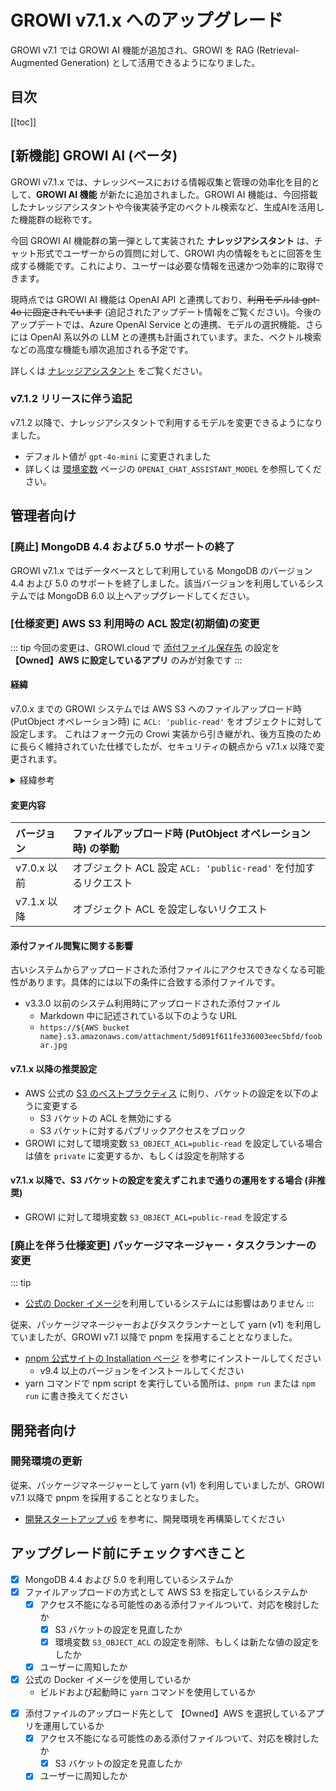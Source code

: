 # GROWI v7.1.x へのアップグレード

GROWI v7.1 では GROWI AI 機能が追加され、GROWI を RAG (Retrieval-Augmented Generation) として活用できるようになりました。


## 目次

[[toc]]


## [新機能] GROWI AI (ベータ)

<!-- textlint-disable weseek/max-kanji-continuous-len -->
GROWI v7.1.x では、ナレッジベースにおける情報収集と管理の効率化を目的として、**GROWI AI 機能** が新たに追加されました。GROWI AI 機能は、今回搭載したナレッジアシスタントや今後実装予定のベクトル検索など、生成AIを活用した機能群の総称です。
<!-- textlint-enable weseek/max-kanji-continuous-len -->

今回 GROWI AI 機能群の第一弾として実装された **ナレッジアシスタント** は、チャット形式でユーザーからの質問に対して、GROWI 内の情報をもとに回答を生成する機能です。これにより、ユーザーは必要な情報を迅速かつ効率的に取得できます。

現時点では GROWI AI 機能は OpenAI API と連携しており、~~利用モデルは gpt-4o に固定されています~~ (追記されたアップデート情報をご覧ください)。今後のアップデートでは、Azure OpenAI Service との連携、モデルの選択機能、さらには OpenAI 系以外の LLM との連携も計画されています。また、ベクトル検索などの高度な機能も順次追加される予定です。

詳しくは [ナレッジアシスタント](/ja/guide/features/ai-knowledge-assistant.html) をご覧ください。

### v7.1.2 リリースに伴う追記

v7.1.2 以降で、ナレッジアシスタントで利用するモデルを変更できるようになりました。

- デフォルト値が `gpt-4o-mini` に変更されました
- 詳しくは [環境変数](/ja/admin-guide/admin-cookbook/env-vars.html) ページの `OPENAI_CHAT_ASSISTANT_MODEL` を参照してください。


## 管理者向け

<ContextualBlock context="docs-growi-org">

### [廃止] MongoDB 4.4 および 5.0 サポートの終了

GROWI v7.1.x ではデータベースとして利用している MongoDB のバージョン 4.4 および 5.0 のサポートを終了しました。該当バージョンを利用しているシステムでは MongoDB 6.0 以上へアップグレードしてください。

</ContextualBlock>


### [仕様変更] AWS S3 利用時の ACL 設定(初期値)の変更

<ContextualBlock context="help-growi-cloud">

::: tip
今回の変更は、GROWI.cloud で [添付ファイル保存先](/ja/cloud/attachment.html) の設定を **【Owned】AWS に設定しているアプリ** のみが対象です
:::

</ContextualBlock>

#### 経緯

v7.0.x までの GROWI システムでは AWS S3 へのファイルアップロード時 (PutObject オペレーション時) に `ACL: 'public-read'` をオブジェクトに対して設定します。
これはフォーク元の Crowi 実装から引き継がれ、後方互換のために長らく維持されていた仕様でしたが、セキュリティの観点から v7.1.x 以降で変更されます。

<details>
<summary>経緯参考</summary>

- [Dev Wiki: /資料/外部仕様/S3のACL設定](https://dev.growi.org/5d091f611fe336003eec5bfd)
- v7.0.5 での変更
  - <https://github.com/growilabs/growi/pull/8778>
  - <https://github.com/growilabs/growi/pull/8805>

</details>

#### 変更内容

| バージョン  | ファイルアップロード時 (PutObject オペレーション時) の挙動 |
| :---------- | :--------------------------------------------------------- |
| v7.0.x 以前 | オブジェクト ACL 設定 `ACL: 'public-read'` を付加するリクエスト |
| v7.1.x 以降 | オブジェクト ACL を設定しないリクエスト |

#### 添付ファイル閲覧に関する影響

古いシステムからアップロードされた添付ファイルにアクセスできなくなる可能性があります。具体的には以下の条件に合致する添付ファイルです。

- v3.3.0 以前のシステム利用時にアップロードされた添付ファイル
  - Markdown 中に記述されている以下のような URL
  - `https://${AWS bucket name}.s3.amazonaws.com/attachment/5d091f611fe336003eec5bfd/foobar.jpg`

#### v7.1.x 以降の推奨設定

- AWS 公式の [S3 のベストプラクティス](https://docs.aws.amazon.com/ja_jp/AmazonS3/latest/userguide/security-best-practices.html) に則り、バケットの設定を以下のように変更する
  - S3 バケットの ACL を無効にする
  - S3 バケットに対するパブリックアクセスをブロック
- GROWI に対して環境変数 `S3_OBJECT_ACL=public-read` を設定している場合は値を `private` に変更するか、もしくは設定を削除する

<ContextualBlock context="docs-growi-org">

#### v7.1.x 以降で、S3 バケットの設定を変えずこれまで通りの運用をする場合 (非推奨)

- GROWI に対して環境変数 `S3_OBJECT_ACL=public-read` を設定する

</ContextualBlock>


<ContextualBlock context="docs-growi-org">

### [廃止を伴う仕様変更] パッケージマネージャー・タスクランナーの変更

::: tip

- [公式の Docker イメージ](https://hub.docker.com/r/weseek/growi/)を利用しているシステムには影響はありません
:::

従来、パッケージマネージャーおよびタスクランナーとして yarn (v1) を利用していましたが、GROWI v7.1 以降で pnpm を採用することとなりました。

- [pnpm 公式サイトの Installation ページ](https://pnpm.io/installation) を参考にインストールしてください
  - v9.4 以上のバージョンをインストールしてください
- yarn コマンドで npm script を実行している箇所は、`pnpm run` または `npm run` に書き換えてください

</ContextualBlock>

<ContextualBlock context="docs-growi-org">

## 開発者向け

### 開発環境の更新

従来、パッケージマネージャーとして yarn (v1) を利用していましたが、GROWI v7.1 以降で pnpm を採用することとなりました。

- [開発スタートアップ v6](/ja/dev/startup-v6/dev-env.html) を参考に、開発環境を再構築してください

</ContextualBlock>


## アップグレード前にチェックすべきこと

<ContextualBlock context="docs-growi-org">

- [x] MongoDB 4.4 および 5.0 を利用しているシステムか
- [x] ファイルアップロードの方式として AWS S3 を指定しているシステムか
  - [x] アクセス不能になる可能性のある添付ファイルついて、対応を検討したか
    - [x] S3 バケットの設定を見直したか
    - [x] 環境変数 `S3_OBJECT_ACL` の設定を削除、もしくは新たな値の設定をしたか
  - [x] ユーザーに周知したか
- [x] 公式の Docker イメージを使用しているか
  - ビルドおよび起動時に `yarn` コマンドを使用しているか

</ContextualBlock>

<ContextualBlock context="help-growi-cloud">

- [x] 添付ファイルのアップロード先として 【Owned】AWS を選択しているアプリを運用しているか
  - [x] アクセス不能になる可能性のある添付ファイルついて、対応を検討したか
    - [x] S3 バケットの設定を見直したか
  - [x] ユーザーに周知したか

</ContextualBlock>

